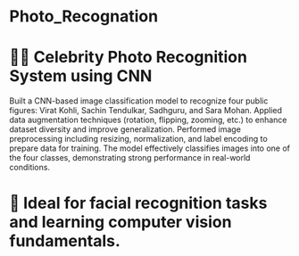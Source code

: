 # Photo_Recognation
# 🧑‍💼 Celebrity Photo Recognition System using CNN
Built a CNN-based image classification model to recognize four public figures: Virat Kohli, Sachin Tendulkar, Sadhguru, and Sara Mohan.
Applied data augmentation techniques (rotation, flipping, zooming, etc.) to enhance dataset diversity and improve generalization.
Performed image preprocessing including resizing, normalization, and label encoding to prepare data for training.
The model effectively classifies images into one of the four classes, demonstrating strong performance in real-world conditions.
# 📸 Ideal for facial recognition tasks and learning computer vision fundamentals.
